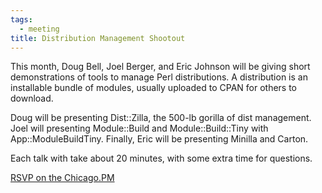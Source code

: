 ```yaml
---
tags:
  - meeting
title: Distribution Management Shootout
---
```


This month, Doug Bell, Joel Berger, and Eric Johnson will be giving
short demonstrations of tools to manage Perl distributions. A
distribution is an installable bundle of modules, usually uploaded to
CPAN for others to download.

Doug will be presenting Dist::Zilla, the 500-lb gorilla of dist
management. Joel will presenting Module::Build and Module::Build::Tiny
with App::ModuleBuildTiny. Finally, Eric will be presenting Minilla and
Carton.

Each talk with take about 20 minutes, with some extra time for
questions.

[RSVP on the Chicago.PM](http://www.meetup.com/ChicagoPM/events/224393894/)

